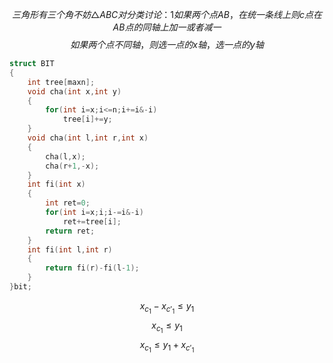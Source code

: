 $$ 三角形有三个角不妨\triangle ABC对分类讨论：
1  如果两个点AB，在统一条线上则c点在AB点的同轴上加一或者减一
$$
$$ 如果两个点不同轴，则选一点的x轴，选一点的y轴 $$
$$$$
```cpp
struct BIT
{
    int tree[maxn];
    void cha(int x,int y)
    {
        for(int i=x;i<=n;i+=i&-i)
            tree[i]+=y;
    }
    void cha(int l,int r,int x)
    {
        cha(l,x);
        cha(r+1,-x);
    }
    int fi(int x)
    {
        int ret=0;
        for(int i=x;i;i-=i&-i)
            ret+=tree[i];
        return ret;
    }
    int fi(int l,int r)
    {
        return fi(r)-fi(l-1);
    }
}bit;
```
$$ x_{c_1}-x_{c'_1}\le y_1 $$
$$ x_{c_1}\le y_1 $$
$$ x_{c_1}\le y_1 +x_{c'_1}$$
